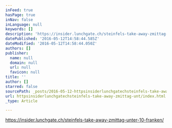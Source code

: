 ```yaml
---
inFeed: true
hasPage: true
inNav: false
inLanguage: null
keywords: []
description: 'https://insider.lunchgate.ch/steinfels-take-away-zmittag-unter-10-franken/'
datePublished: '2016-05-12T14:58:44.585Z'
dateModified: '2016-05-12T14:58:44.050Z'
authors: []
publisher:
  name: null
  domain: null
  url: null
  favicon: null
title: ''
author: []
starred: false
sourcePath: _posts/2016-05-12-httpsinsiderlunchgatechsteinfels-take-away-zmittag-unt.md
url: httpsinsiderlunchgatechsteinfels-take-away-zmittag-unt/index.html
_type: Article

---
```

https://insider.lunchgate.ch/steinfels-take-away-zmittag-unter-10-franken/
